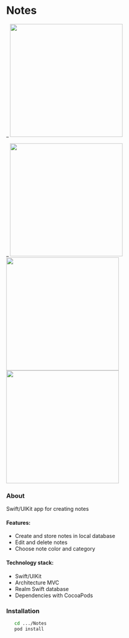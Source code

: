 # Notes #

_
    <img src="https://user-images.githubusercontent.com/105886145/173860957-a75e2967-3b96-4159-98c5-3294341eff78.gif" width="300">
    
_
    <img src="https://user-images.githubusercontent.com/105886145/173858866-e2f31865-2cf3-45c4-8109-10a268186f02.jpg" width="300"> 
    <img src="https://user-images.githubusercontent.com/105886145/173859486-dab2e19b-a104-48da-98bc-05587c301894.jpg" width="300">
    <img src="https://user-images.githubusercontent.com/105886145/173859993-1154fd2c-44a9-4d5f-be7d-15963712a9ef.jpg" width="300">
    
### About ###
Swift/UIKit app for creating notes

#### Features: ####
  - Create and store notes in local database
  - Edit and delete notes
  - Choose note color and category 

#### Technology stack: ####
  - Swift/UIKit
  - Architecture MVC
  - Realm Swift database
  - Dependencies with CocoaPods

### Installation ####
```sh
   cd .../Notes
   pod install 
```
